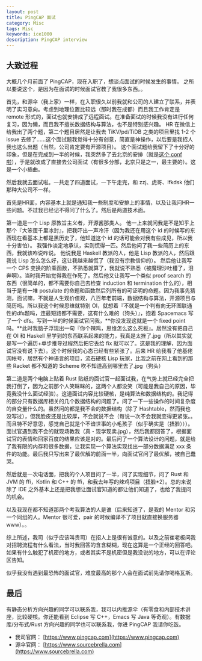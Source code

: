 ```yaml
---
layout: post
title: PingCAP 面试
category: Misc
tags: Misc
keywords: ice1000
description: PingCAP interview
---
```


## 大致过程

大概几个月前面了 PingCAP，现在入职了，想谈点面试的时候发生的事情。
之所以要说这个，是因为在面试的时候面试官教了我很多东西。。

首先，和源伞（我上家）一样，在入职很久以前我就和公司的人建立了联系，并表明了实习意向。考虑到地理位置比较远（那时我在成都）而且我工作肯定是 remote 形式的，面试也就安排成了远程面试。在准备面试的时候我没有进行任何复习，因为懒，而且我不擅长数据结构与算法，也不是特别感兴趣。 HR 在微信上给我出了两个题，第二个题目居然是让我去 TiKV/pd/TiDB 之类的项目里找 1-2 个 issue 去修了……这个面试题我觉得十分有创意，简直是神操作，以后要是我招人我也这么出题（当然，公司肯定要有开源项目）。
这个面试题给我留下了十分好的印象，但是在完成到一半的时候，我突然多了去北京的安排（就是[这个 conf 啦](http://juliacn.com/meetups/)），于是就改成了直接去公司面试（有很多分部，北京只是之一，最主要的）。这是一个小插曲。

然后我就去面试啦。一共走了四道面试，一下午走完，和 zzj、虎哥、lfkdsk 他们那种大公司不一样。

首先是HR面，内容基本上就是通知我一些制度和安排上的事情，以及让我问HR一些问题。不过我已经记不得问了什么了。然后是两道技术面。

第一道是一个 Lisp 原教旨主义者，开源酱那类人。
他一上来就问我是不是知乎上那个『大笨蛋千里冰封』，把我吓出一声冷汗（因为我还在用这个 id 的时候写的东西现在看基本上都是黑历史了，他知道这个 id 的话可能会对我有些成见，所以我十分害怕）。
我强作淡定地承认，实则慌得一匹。然后他问了我一些简历上的东西，我就该咋说咋说。
他说我是 Haskell 教派的人，他是 Lisp 教派的人，然后跟我说 Lisp 怎么怎么好，这让我越来越慌了（我没有宗教信仰的）。
然后他让我写一个 CPS 变换的阶乘函数，不熟悉就算了，我就说不熟悉（被魔理沙吐槽了，泪奔啊）。当时我开始觉得我在作死了。然后他又让我写一个类似 proof search 的东西（很简单的，都不需要你自己去检查 induction 和 termination 什么的），相当于是有一堆 postulate 的命题和函数然后列所有的可证明的命题。因为我事先猜测，面试嘛，不就是人生观价值观，八百年老前端，数据结构与算法，开源项目与简历吗。所以我这个时候思维就特别 OI，就想着『不就是一个判有向无环图联通性的dfs题吗，连最短路都不需要，这有什么难的（狗头）』，抱着 Spacemacs 写了一个 dfs。写到一半的时候面试官问我，**你没发现这就是一个 fixed point 吗。**此时我脑子浮现出一句『你个辣鸡，思维怎么这么死板』。居然没有把自己在 OI 和 Haskell 里学到的东西联系起来的能力，我真是太挫了.jpg（所以其实就是写一个遍历+单步推导过程然后把它丢给 fix 就可以了。这是我的理解，因为面试官没有说下去）。这个时候我的心态已经有些紧张了。后来 HR 给我看了他基佬网帐号，居然有个神语言的项目，流石硬核 Lisp 玩家，比我之前在网上看到的那些 Racket 都不知道的 Scheme 吹不知道高到哪里去了.jpg（狗头）

第二道是两个电脑上贴着 Rust 贴纸的面试官一起面试我，在气势上就已经完全把我打倒了，因为之前那个人笑眯眯的，这两个人都没笑（可能是我自己的原因，毕竟我没什么面试经验）。这道面试内容比较硬核，是纯算法和数据结构的。我记得的部分只有数据库相关的几个数据结构的问题了。问了一下一些操作的时间复杂度的自变量什么的。虽然问的都是我不会的数据结构（除了 Hashtable，然而我也没写过），但我脸皮还是比较厚，不会就说不会（每说一次不会我就变得更紧张。。而且特不好意思，感觉自己就是个不谙世事的小毛孩子（似乎确实是（捂脸）））。面试官遇到我不会的就现场教我（真・现学现卖.jpg），然后我都回答了，根据面试官的表情和回家百度的结果应该是对的。最后问了一个算法设计的问题，就是给了我有限的内存和很多数据，让我实现一个算法实现找出一部分数据满足 xxx 条件的功能。最后我只写出来了最优解的前面一半，向面试官问了最优解，被自己蠢哭。

然后就是一次电话面，把我的个人项目问了一半，问了实现细节，问了 Rust 和 JVM 的 ffi，Kotlin 和 C++ 的 ffi，和我去年写的辣鸡项目（捂脸*2）。总的来说除了 IDE 之外基本上还是把我想让面试官知道的都让他们知道了，也给了我提问的机会。

以及我现在都不知道那两个考我算法的人是谁（后来知道了，是我的 Mentor 和另一个同组的人。Mentor 很可爱，pair 的时候编译不了项目就直接换服务器 www）。。

综上所述，我司（似乎应该叫贵司）在招人上是很有诚意的。以及之前崔老板问我对招聘流程有什么看法，当时我回答的含含糊糊，现在这算是一个正经的回答吧。如果有什么触犯了机密的地方，或者其实不是机密但是我没说的地方，可以在评论区告知。

似乎我没有遇到最恐怖的面试官，难度最高的那个人会在面试前先请你喝格瓦斯。

## 最后

有静态分析方向兴趣的同学可以联系我，我可以内推源伞（有零食和内部技术讲座，比较硬核。你还能看到 Eclipse 写 C++，Emacs 写 Java 等奇观）。有数据库/分布式/Rust 方向兴趣的同学也可以联系我，你进 PingCAP 我请你吃饭。

+ 我司官网： [https://www.pingcap.com](https://www.pingcap.com)
+ 源伞官网： [https://www.sourcebrella.com](https://www.sourcebrella.com)

